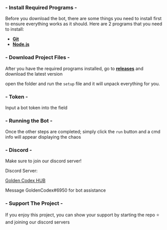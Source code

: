 ### - Install Required Programs -

Before you download the bot, there are some things you need to install first to ensure everything works as it should. Here are 2 programs that you need to install: 

- [**Git**](https://git-scm.com/downloads)
- [**Node.js**](https://nodejs.org/en/download/current/)

### - Download Project Files -

After you have the required programs installed,  go to [**releases**](https://github.com/goldentg/DOW-GUI/releases) and download the latest version

open the folder and run the `setup` file and it will unpack everything for you.

### - Token - 
Input a bot token into the field

### - Running the Bot - 
Once the other steps are completed; simply click the `run` button and a cmd info will appear displaying the chaos

### - Discord -
Make sure to join our discord server!

Discord Server: 

[Golden Codex HUB](https://discord.gg/GZ3xSkd)

Message GoldenCodex#6950 for bot assistance


### - Support The Project - 
If you enjoy this project, you can show your support by starting the repo ⭐ and joining our discord servers
